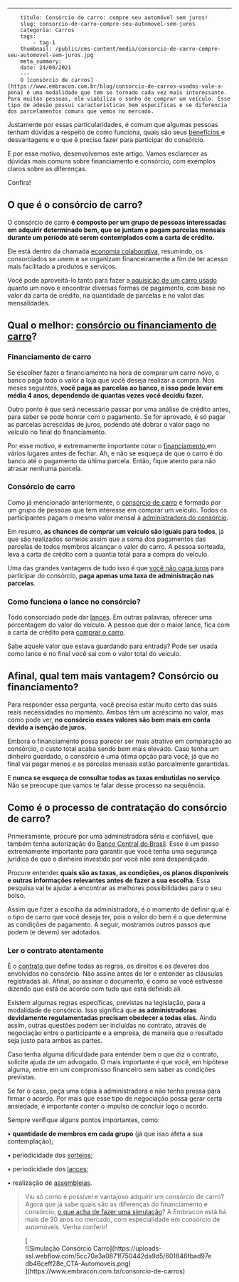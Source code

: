 ---
        titulo: Consórcio de carro: compre seu automóvel sem juros!
        slug: consorcio-de-carro-compre-seu-automovel-sem-juros
        categoria: Carros
        tags:
            - tag-1
        thumbnail: /public/cms-content/media/consorcio-de-carro-compre-seu-automovel-sem-juros.jpg
        meta_summary: 
        date: 24/09/2021
        ---
        O [consórcio de carros](https://www.embracon.com.br/blog/consorcio-de-carros-usados-vale-a-pena) é uma modalidade que tem se tornado cada vez mais interessante. Para muitas pessoas, ele viabiliza o sonho de comprar um veículo. Esse tipo de adesão possui características bem específicas e se diferencia dos parcelamentos comuns que vemos no mercado.

Justamente por essas particularidades, é comum que algumas pessoas tenham dúvidas a respeito de como funciona, quais são seus [benefícios ](https://www.embracon.com.br/blog/confira-10-vantagens-indiscutiveis-do-consorcio)e desvantagens e o que é preciso fazer para participar do consórcio.

E por esse motivo, desenvolvemos este artigo. Vamos esclarecer as dúvidas mais comuns sobre financiamento e consórcio, com exemplos claros sobre as diferenças.

Confira!

O que é o consórcio de carro?
-----------------------------

O consórcio de carro **é composto por um grupo de pessoas interessadas em adquirir determinado bem, que se juntam e pagam parcelas mensais durante um período até serem contemplados com a carta de crédito.**

Ele está dentro da chamada [economia colaborativa](https://www.embracon.com.br/blog/economia-colaborativa-saiba-tudo-sobre-o-assunto), resumindo, os consorciados se unem e se organizam financeiramente a fim de ter acesso mais facilitado a produtos e serviços.

Você pode aproveitá-lo tanto para fazer a[ aquisição de um carro usado](https://www.embracon.com.br/blog/comprar-carro-usado-com-a-carta-de-credito-do-consorcio) quanto um novo e encontrar diversas formas de pagamento, com base no valor da carta de crédito, na quantidade de parcelas e no valor das mensalidades.

Qual o melhor: [consórcio ou financiamento de carro](https://www.embracon.com.br/blog/financiamento-ou-consorcio-o-que-e-melhor-na-compra-de-um-imovel)?
--------------------------------------------------------------------------------------------------------------------------------------------------------

### Financiamento de carro

Se escolher fazer o financiamento na hora de comprar um carro novo, o banco paga todo o valor a loja que você deseja realizar a compra. Nos meses seguintes, **você paga as parcelas ao banco, e isso pode levar em média 4 anos, dependendo de quantas vezes você decidiu fazer.**

Outro ponto é que será necessário passar por uma análise de crédito antes, para saber se pode honrar com o pagamento. Se for aprovado, é só pagar as parcelas acrescidas de juros, podendo até dobrar o valor pago no veículo no final do financiamento.

Por esse motivo, é extremamente importante cotar o [financiamento ](https://www.embracon.com.br/blog/entenda-quais-sao-as-6-maiores-desvantagens-do-financiamento)em vários lugares antes de fechar. Ah, e não se esqueça de que o carro é do banco até o pagamento da última parcela. Então, fique atento para não atrasar nenhuma parcela.

### Consórcio de carro

Como já mencionado anteriormente, o [consórcio de carro](https://www.embracon.com.br/blog/duvidas-ao-escolher-um-consorcio-de-carro-saiba-o-que-levar-em-consideracao) é formado por um grupo de pessoas que tem interesse em comprar um veículo. Todos os participantes pagam o mesmo valor mensal à [administradora do consórcio](https://www.embracon.com.br/blog/afinal-o-que-uma-administradora-de-consorcio-faz).

Em resumo, **as chances de comprar um veículo são iguais para todos**, já que são realizados sorteios assim que a soma dos pagamentos das parcelas de todos membros alcançar o valor do carro. A pessoa sorteada, leva a carta de crédito com a quantia total para a compra do veículo.

Uma das grandes vantagens de tudo isso é que [você não paga juros](https://www.embracon.com.br/blog/consorcio-nao-tem-juros-entenda) para participar do consórcio, **paga apenas uma taxa de administração nas parcelas**.

### Como funciona o lance no consórcio?

Todo consorciado pode dar [lances](https://www.embracon.com.br/conhecaoconsorcio/o-que-e-o-lance). Em outras palavras, oferecer uma porcentagem do valor do veículo. A pessoa que der o maior lance, fica com a carta de crédito para [comprar o carro](https://www.embracon.com.br/blog/primeiro-carro-como-acertar-na-escolha).

Sabe aquele valor que estava guardando para entrada? Pode ser usada como lance e no final você sai com o valor total do veículo.

Afinal, qual tem mais vantagem? Consórcio ou financiamento?
-----------------------------------------------------------

Para responder essa pergunta, você precisa estar muito certo das suas reais necessidades no momento. Ambos têm um acréscimo no valor, mas como pode ver, **no consórcio esses valores são bem mais em conta devido a isenção de juros.**

Embora o financiamento possa parecer ser mais atrativo em comparação ao consórcio, o custo total acaba sendo bem mais elevado. Caso tenha um dinheiro guardado, o consórcio é uma ótima opção para você, já que no final vai pagar menos e as parcelas mensais estão parcialmente garantidas.

E **nunca se esqueça de consultar todas as taxas embutidas no serviço**. Não se preocupe que vamos te falar desse processo na sequência.

Como é o processo de contratação do consórcio de carro?
-------------------------------------------------------

Primeiramente, procure por uma administradora séria e confiável, que também tenha autorização do [Banco Central do Brasil](https://www.bcb.gov.br/acessoinformacao/legado?url=https:%2F%2Fwww.bcb.gov.br%2FFIS%2FConsorcios%2Fport%2Fconsorci.asp). Esse é um passo extremamente importante para garantir que você tenha uma segurança jurídica de que o dinheiro investido por você não será desperdiçado.

Procure entender **quais são as taxas, as condições, os planos disponíveis e outras informações relevantes antes de fazer a sua escolha**. Essa pesquisa vai te ajudar a encontrar as melhores possibilidades para o seu bolso.

Assim que fizer a escolha da administradora, é o momento de definir qual é o tipo de carro que você deseja ter, pois o valor do bem é o que determina as condições de pagamento. A seguir, mostramos outros passos que podem (e devem) ser adotados.

### Ler o contrato atentamente

É o [contrato ](https://www.embracon.com.br/blog/saiba-o-que-avaliar-antes-de-assinar-um-contrato-de-consorcio)que define todas as regras, os direitos e os deveres dos envolvidos no consórcio. Não assine antes de ler e entender as cláusulas registradas ali. Afinal, ao assinar o documento, é como se você estivesse dizendo que está de acordo com tudo que está definido ali.

Existem algumas regras específicas, previstas na legislação, para a modalidade de consórcio. Isso significa que **as administradoras devidamente regulamentadas precisam obedecer a todas elas.** Ainda assim, outras questões podem ser incluídas no contrato, através de negociação entre o participante e a empresa, de maneira que o resultado seja justo para ambas as partes.

Caso tenha alguma dificuldade para entender bem o que diz o contrato, solicite ajuda de um advogado. O mais importante é que você, em hipótese alguma, entre em um compromisso financeiro sem saber as condições previstas.

Se for o caso, peça uma cópia à administradora e não tenha pressa para firmar o acordo. Por mais que esse tipo de negociação possa gerar certa ansiedade, é importante conter o impulso de concluir logo o acordo.

Sempre verifique alguns pontos importantes, como:

 • **quantidade de membros em cada grupo** (já que isso afeta a sua contemplação);

 • periodicidade dos [sorteios](https://www.embracon.com.br/conhecaoconsorcio/como-sao-realizados-os-sorteios-nas-assembleias);

 • periodicidade dos [lances](https://www.embracon.com.br/blog/como-funcionam-os-tipos-de-lances-no-consorcio);

 • realização de [assembleias](https://www.embracon.com.br/blog/assembleia-de-consorcio-como-funciona).

> Viu só como é possível e vantajoso adquirir um consórcio de carro? Agora que já sabe quais são as diferenças do financiamento e consórcio, [o que acha de fazer uma simulação](https://www.embracon.com.br/consorcio-de-carros)? A Embracon está há mais de 30 anos no mercado, com especialidade em consórcio de automóveis. Venha conferir!

<figure class="w-richtext-figure-type-image w-richtext-align-center">[<div>![Simulação Consórcio Carro](https://uploads-ssl.webflow.com/5cc70a3a0871f750442da9d5/601846fbad97edb46ceff28e_CTA-Automoveis.png)</div>](https://www.embracon.com.br/consorcio-de-carros)</figure>
        